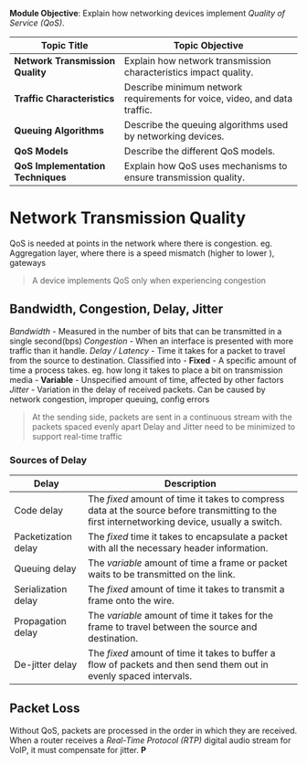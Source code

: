 **Module Objective**: Explain how networking devices implement *Quality of Service (QoS)*.

|**Topic Title**|**Topic Objective**|
|---|---|
|**Network Transmission Quality**|Explain how network transmission characteristics impact quality.|
|**Traffic Characteristics**|Describe minimum network requirements for voice, video, and data traffic.|
|**Queuing Algorithms**|Describe the queuing algorithms used by networking devices.|
|**QoS Models**|Describe the different QoS models.|
|**QoS Implementation Techniques**|Explain how QoS uses mechanisms to ensure transmission quality.|
# Network Transmission Quality
QoS is needed at points in the network where there is congestion. eg. Aggregation layer, where there is a speed mismatch (higher to lower ), gateways
> A device implements QoS only when experiencing congestion

## Bandwidth, Congestion, Delay, Jitter
*Bandwidth* - Measured in the number of bits that can be transmitted in a single second(bps)
*Congestion* - When an interface is presented with more traffic than it handle. 
*Delay / Latency* - Time it takes for a packet to travel from the source to destination. Classified into
	- **Fixed** - A specific amount of time a process takes. eg. how long it takes to place a bit on transmission media
	- **Variable** - Unspecified amount of time, affected by other factors
*Jitter* - Variation in the delay of received packets. Can be caused by network congestion, improper queuing, config errors
>At the sending side, packets are sent in a continuous stream with the packets spaced evenly apart
>Delay and Jitter need to be minimized to support real-time traffic
### Sources of Delay

| **Delay**           | **Description**                                                                                                                               |
| ------------------- | --------------------------------------------------------------------------------------------------------------------------------------------- |
| Code delay          | The *fixed* amount of time it takes to compress data at the source before transmitting to the first internetworking device, usually a switch. |
| Packetization delay | The *fixed* time it takes to encapsulate a packet with all the necessary header information.                                                  |
| Queuing delay       | The *variable* amount of time a frame or packet waits to be transmitted on the link.                                                          |
| Serialization delay | The *fixed* amount of time it takes to transmit a frame onto the wire.                                                                        |
| Propagation delay   | The *variable* amount of time it takes for the frame to travel between the source and destination.                                            |
| De-jitter delay     | The *fixed* amount of time it takes to buffer a flow of packets and then send them out in evenly spaced intervals.                            |
## Packet Loss
Without QoS, packets are processed in the order in which they are received.
When a router receives a *Real-Time Protocol (RTP)* digital audio stream for VoIP, it must compensate for jitter.
**P**